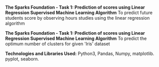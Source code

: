 **The Sparks Foundation - Task 1: Prediction of scores using Linear Regression Supervised Machine Learning Algorithm**
To predict future students score by observing hours studies using the linear regression algorithm

**The Sparks Foundation - Task 1: Prediction of scores using Linear Regression Supervised Machine Learning Algorithm**
To predict the optimum number of clusters for given 'Iris' dataset

**Technologies and Libraries Used:**
Python3, Pandas, Numpy, matplotlib. pyplot, seaborn.

